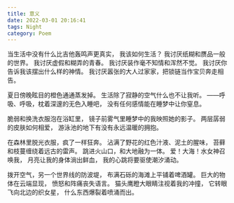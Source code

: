 ```yaml
---
title: 意义
date: 2022-03-01 20:16:41
tags: Night
category: Poem
---
```


当生活中没有什么比吉他轰鸣声更真实，
我该如何生活？
我讨厌纸糊和赝品一般的世界。
我讨厌虚假和糊弄的青春。
我讨厌装作毫不知情和浑然不觉。
我讨厌你告诉我该摆出什么样的神情。
我讨厌嚣张的大人过家家，把锁链当作宝贝奔走相告。

夏日傍晚眩目的橙色通通蒸发掉。
生活除了寂静的空气什么也不让我听。
——呼吸、呼吸，枕着深邃的无色入睡吧，
没有任何感情能在睡梦中让你窒息。

脆弱和换洗衣服泡在浴缸里，
镜子前雾气里睡梦中的我映照她的影子。
两层孱弱的皮肤如何相爱，
游泳池的地下有没有永远温暖的拥抱。

在森林里脱光衣服，疯了一样狂奔。
沾满了野花的红色汁液、泥土的腥味，
苔藓和枝蔓缠绕着远古的雷声。
跳进火山口，和大地融为一体。
爱！大海！水女神召唤我，
月亮让我的身体淌出鲜血，
我的心跳将要驱使潮汐涌动。

拨开空气，另一个世界线的防波堤，
布满石砾的海滩上平铺着啤酒罐。
巨大的物体在云端显现，
愤怒和阵痛丧失语言。
猫头鹰瞪大眼睛注视着我的冲撞，
它转眼飞向北边的织女星，
什么东西爆裂着喷涌而出。
